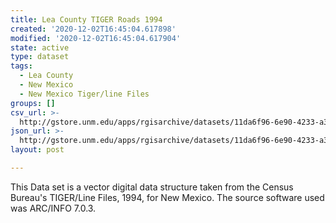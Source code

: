 ```yaml
---
title: Lea County TIGER Roads 1994
created: '2020-12-02T16:45:04.617898'
modified: '2020-12-02T16:45:04.617904'
state: active
type: dataset
tags:
  - Lea County
  - New Mexico
  - New Mexico Tiger/line Files
groups: []
csv_url: >-
  http://gstore.unm.edu/apps/rgisarchive/datasets/11da6f96-6e90-4233-a3e1-d4eddf5aa6b8/tlf225shp.derived.csv
json_url: >-
  http://gstore.unm.edu/apps/rgisarchive/datasets/11da6f96-6e90-4233-a3e1-d4eddf5aa6b8/tlf225shp.derived.json
layout: post

---
```

This Data set is a vector digital data structure taken from the Census Bureau's TIGER/Line Files, 1994, for New Mexico.  The source software used was ARC/INFO 7.0.3.
